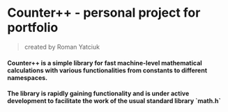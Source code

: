 # Counter++ - personal project for portfolio
> created by Roman Yatciuk
<h4>Counter++ is a simple library for fast machine-level mathematical calculations with various functionalities from constants to different namespaces. <h4>
<h4>The library is rapidly gaining functionality and is under active development to facilitate the work of the usual standard library `math.h` <h4>
